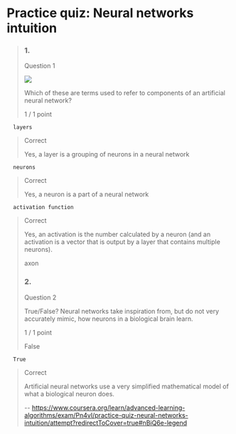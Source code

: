 # Practice quiz: Neural networks intuition
> ### 1.
> 
> Question 1
> 
> ![](https://d3c33hcgiwev3.cloudfront.net/imageAssetProxy.v1/36518785-fa48-4735-8807-5da27651090bimage2.png?expiry=1658707200000&hmac=X-B33BRldxbYduN_pRGwhSfh2GpKDIs2PHP60guAJxY)
> 
> Which of these are terms used to refer to components of an artificial neural network?
> 
> 1 / 1 point
> 

      layers 
> 
> Correct
> 
> Yes, a layer is a grouping of neurons in a neural network
> 

      neurons 
> 
> Correct
> 
> Yes, a neuron is a part of a neural network
> 

      activation function 
> 
> Correct
> 
> Yes, an activation is the number calculated by a neuron (and an activation is a vector that is output by a layer that contains multiple neurons).
> 
>  axon 
> 
> ### 2.
> 
> Question 2
> 
> True/False? Neural networks take inspiration from, but do not very accurately mimic, how neurons in a biological brain learn.
> 
> 1 / 1 point
> 
>  False 
> 

      True 
> 
> Correct
> 
> Artificial neural networks use a very simplified mathematical model of what a biological neuron does.
>
> -- https://www.coursera.org/learn/advanced-learning-algorithms/exam/Pn4vI/practice-quiz-neural-networks-intuition/attempt?redirectToCover=true#nBiQ6e-legend
